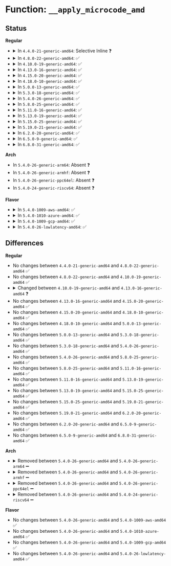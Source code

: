 # Function: <code>__apply_microcode_amd</code>

## Status
<b>Regular</b>
<ul>
<li>
<details>
<summary>In <code>4.4.0-21-generic-amd64</code>: Selective Inline ❓</summary>

```c
int __apply_microcode_amd(struct microcode_amd * mc_amd)
```

```json
{
  "name": "__apply_microcode_amd",
  "collision_type": "Unique Global",
  "inline_type": "Selective",
  "funcs": [
    {
      "addr": 18446744071579165581,
      "name": "__apply_microcode_amd",
      "external": true,
      "loc": "arch/x86/kernel/cpu/microcode/amd.c:654",
      "file": "arch/x86/kernel/cpu/microcode/amd.c",
      "inline": "not declared, inlined",
      "caller_inline": [
        "arch/x86/kernel/cpu/microcode/amd.c:apply_ucode_in_initrd",
        "arch/x86/kernel/cpu/microcode/amd.c:apply_microcode_amd",
        "arch/x86/kernel/cpu/microcode/amd.c:load_ucode_amd_ap",
        "arch/x86/kernel/cpu/microcode/amd.c:reload_ucode_amd"
      ],
      "caller_func": []
    }
  ],
  "symbols": [
    {
      "addr": 18446744071579166896,
      "name": "__apply_microcode_amd",
      "section": ".text",
      "bind": "STB_GLOBAL",
      "size": 54
    }
  ]
}
```
</details>
</li>
<li>
<details>
<summary>In <code>4.8.0-22-generic-amd64</code>: ✅</summary>

```c
int __apply_microcode_amd(struct microcode_amd * mc_amd)
```

```json
{
  "name": "__apply_microcode_amd",
  "collision_type": "Unique Global",
  "inline_type": "No",
  "funcs": [
    {
      "addr": 18446744071579165792,
      "name": "__apply_microcode_amd",
      "external": true,
      "loc": "arch/x86/kernel/cpu/microcode/amd.c:666",
      "file": "arch/x86/kernel/cpu/microcode/amd.c",
      "inline": "seen, unknown",
      "caller_inline": [],
      "caller_func": [
        "arch/x86/kernel/cpu/microcode/amd.c:apply_microcode_amd",
        "arch/x86/kernel/cpu/microcode/amd.c:reload_ucode_amd",
        "arch/x86/kernel/cpu/microcode/amd.c:load_ucode_amd_ap",
        "arch/x86/kernel/cpu/microcode/amd.c:apply_ucode_in_initrd"
      ]
    }
  ],
  "symbols": [
    {
      "addr": 18446744071579165792,
      "name": "__apply_microcode_amd",
      "section": ".text",
      "bind": "STB_GLOBAL",
      "size": 122
    }
  ]
}
```
</details>
</li>
<li>
<details>
<summary>In <code>4.10.0-19-generic-amd64</code>: ✅</summary>

```c
int __apply_microcode_amd(struct microcode_amd * mc_amd)
```

```json
{
  "name": "__apply_microcode_amd",
  "collision_type": "Unique Static",
  "inline_type": "No",
  "funcs": [
    {
      "addr": 18446744071579177008,
      "name": "__apply_microcode_amd",
      "external": false,
      "loc": "arch/x86/kernel/cpu/microcode/amd.c:197",
      "file": "arch/x86/kernel/cpu/microcode/amd.c",
      "inline": "seen, unknown",
      "caller_inline": [],
      "caller_func": [
        "arch/x86/kernel/cpu/microcode/amd.c:apply_microcode_amd",
        "arch/x86/kernel/cpu/microcode/amd.c:reload_ucode_amd",
        "arch/x86/kernel/cpu/microcode/amd.c:load_ucode_amd_ap",
        "arch/x86/kernel/cpu/microcode/amd.c:apply_microcode_early_amd"
      ]
    }
  ],
  "symbols": [
    {
      "addr": 18446744071579177008,
      "name": "__apply_microcode_amd",
      "section": ".text",
      "bind": "STB_LOCAL",
      "size": 122
    }
  ]
}
```
</details>
</li>
<li>
<details>
<summary>In <code>4.13.0-16-generic-amd64</code>: ✅</summary>

```c
int __apply_microcode_amd(struct microcode_amd * mc)
```

```json
{
  "name": "__apply_microcode_amd",
  "collision_type": "Unique Static",
  "inline_type": "No",
  "funcs": [
    {
      "addr": 18446744071579174720,
      "name": "__apply_microcode_amd",
      "external": false,
      "loc": "arch/x86/kernel/cpu/microcode/amd.c:174",
      "file": "arch/x86/kernel/cpu/microcode/amd.c",
      "inline": "seen, unknown",
      "caller_inline": [],
      "caller_func": [
        "arch/x86/kernel/cpu/microcode/amd.c:apply_microcode_amd",
        "arch/x86/kernel/cpu/microcode/amd.c:reload_ucode_amd",
        "arch/x86/kernel/cpu/microcode/amd.c:load_ucode_amd_ap",
        "arch/x86/kernel/cpu/microcode/amd.c:apply_microcode_early_amd"
      ]
    }
  ],
  "symbols": [
    {
      "addr": 18446744071579174720,
      "name": "__apply_microcode_amd",
      "section": ".text",
      "bind": "STB_LOCAL",
      "size": 51
    }
  ]
}
```
</details>
</li>
<li>
<details>
<summary>In <code>4.15.0-20-generic-amd64</code>: ✅</summary>

```c
int __apply_microcode_amd(struct microcode_amd * mc)
```

```json
{
  "name": "__apply_microcode_amd",
  "collision_type": "Unique Static",
  "inline_type": "No",
  "funcs": [
    {
      "addr": 18446744071579190096,
      "name": "__apply_microcode_amd",
      "external": false,
      "loc": "arch/x86/kernel/cpu/microcode/amd.c:174",
      "file": "arch/x86/kernel/cpu/microcode/amd.c",
      "inline": "seen, unknown",
      "caller_inline": [],
      "caller_func": [
        "arch/x86/kernel/cpu/microcode/amd.c:apply_microcode_amd",
        "arch/x86/kernel/cpu/microcode/amd.c:reload_ucode_amd",
        "arch/x86/kernel/cpu/microcode/amd.c:load_ucode_amd_ap",
        "arch/x86/kernel/cpu/microcode/amd.c:apply_microcode_early_amd"
      ]
    }
  ],
  "symbols": [
    {
      "addr": 18446744071579190096,
      "name": "__apply_microcode_amd",
      "section": ".text",
      "bind": "STB_LOCAL",
      "size": 51
    }
  ]
}
```
</details>
</li>
<li>
<details>
<summary>In <code>4.18.0-10-generic-amd64</code>: ✅</summary>

```c
int __apply_microcode_amd(struct microcode_amd * mc)
```

```json
{
  "name": "__apply_microcode_amd",
  "collision_type": "Unique Static",
  "inline_type": "No",
  "funcs": [
    {
      "addr": 18446744071579201824,
      "name": "__apply_microcode_amd",
      "external": false,
      "loc": "arch/x86/kernel/cpu/microcode/amd.c:174",
      "file": "arch/x86/kernel/cpu/microcode/amd.c",
      "inline": "seen, unknown",
      "caller_inline": [],
      "caller_func": [
        "arch/x86/kernel/cpu/microcode/amd.c:apply_microcode_amd",
        "arch/x86/kernel/cpu/microcode/amd.c:reload_ucode_amd",
        "arch/x86/kernel/cpu/microcode/amd.c:load_ucode_amd_ap",
        "arch/x86/kernel/cpu/microcode/amd.c:apply_microcode_early_amd"
      ]
    }
  ],
  "symbols": [
    {
      "addr": 18446744071579201824,
      "name": "__apply_microcode_amd",
      "section": ".text",
      "bind": "STB_LOCAL",
      "size": 51
    }
  ]
}
```
</details>
</li>
<li>
<details>
<summary>In <code>5.0.0-13-generic-amd64</code>: ✅</summary>

```c
int __apply_microcode_amd(struct microcode_amd * mc)
```

```json
{
  "name": "__apply_microcode_amd",
  "collision_type": "Unique Static",
  "inline_type": "No",
  "funcs": [
    {
      "addr": 18446744071579190992,
      "name": "__apply_microcode_amd",
      "external": false,
      "loc": "arch/x86/kernel/cpu/microcode/amd.c:395",
      "file": "arch/x86/kernel/cpu/microcode/amd.c",
      "inline": "seen, unknown",
      "caller_inline": [],
      "caller_func": [
        "arch/x86/kernel/cpu/microcode/amd.c:apply_microcode_amd",
        "arch/x86/kernel/cpu/microcode/amd.c:reload_ucode_amd",
        "arch/x86/kernel/cpu/microcode/amd.c:load_ucode_amd_ap",
        "arch/x86/kernel/cpu/microcode/amd.c:apply_microcode_early_amd"
      ]
    }
  ],
  "symbols": [
    {
      "addr": 18446744071579190992,
      "name": "__apply_microcode_amd",
      "section": ".text",
      "bind": "STB_LOCAL",
      "size": 51
    }
  ]
}
```
</details>
</li>
<li>
<details>
<summary>In <code>5.3.0-18-generic-amd64</code>: ✅</summary>

```c
int __apply_microcode_amd(struct microcode_amd * mc)
```

```json
{
  "name": "__apply_microcode_amd",
  "collision_type": "Unique Static",
  "inline_type": "No",
  "funcs": [
    {
      "addr": 18446744071579203872,
      "name": "__apply_microcode_amd",
      "external": false,
      "loc": "arch/x86/kernel/cpu/microcode/amd.c:393",
      "file": "arch/x86/kernel/cpu/microcode/amd.c",
      "inline": "seen, unknown",
      "caller_inline": [],
      "caller_func": [
        "arch/x86/kernel/cpu/microcode/amd.c:apply_microcode_amd",
        "arch/x86/kernel/cpu/microcode/amd.c:reload_ucode_amd",
        "arch/x86/kernel/cpu/microcode/amd.c:load_ucode_amd_ap",
        "arch/x86/kernel/cpu/microcode/amd.c:apply_microcode_early_amd"
      ]
    }
  ],
  "symbols": [
    {
      "addr": 18446744071579203872,
      "name": "__apply_microcode_amd",
      "section": ".text",
      "bind": "STB_LOCAL",
      "size": 51
    }
  ]
}
```
</details>
</li>
<li>
<details>
<summary>In <code>5.4.0-26-generic-amd64</code>: ✅</summary>

```c
int __apply_microcode_amd(struct microcode_amd * mc)
```

```json
{
  "name": "__apply_microcode_amd",
  "collision_type": "Unique Static",
  "inline_type": "No",
  "funcs": [
    {
      "addr": 18446744071579206128,
      "name": "__apply_microcode_amd",
      "external": false,
      "loc": "arch/x86/kernel/cpu/microcode/amd.c:393",
      "file": "arch/x86/kernel/cpu/microcode/amd.c",
      "inline": "seen, unknown",
      "caller_inline": [],
      "caller_func": [
        "arch/x86/kernel/cpu/microcode/amd.c:apply_microcode_amd",
        "arch/x86/kernel/cpu/microcode/amd.c:reload_ucode_amd",
        "arch/x86/kernel/cpu/microcode/amd.c:load_ucode_amd_ap",
        "arch/x86/kernel/cpu/microcode/amd.c:apply_microcode_early_amd"
      ]
    }
  ],
  "symbols": [
    {
      "addr": 18446744071579206128,
      "name": "__apply_microcode_amd",
      "section": ".text",
      "bind": "STB_LOCAL",
      "size": 51
    }
  ]
}
```
</details>
</li>
<li>
<details>
<summary>In <code>5.8.0-25-generic-amd64</code>: ✅</summary>

```c
int __apply_microcode_amd(struct microcode_amd * mc)
```

```json
{
  "name": "__apply_microcode_amd",
  "collision_type": "Unique Static",
  "inline_type": "No",
  "funcs": [
    {
      "addr": 18446744071579229568,
      "name": "__apply_microcode_amd",
      "external": false,
      "loc": "arch/x86/kernel/cpu/microcode/amd.c:393",
      "file": "arch/x86/kernel/cpu/microcode/amd.c",
      "inline": "seen, unknown",
      "caller_inline": [],
      "caller_func": [
        "arch/x86/kernel/cpu/microcode/amd.c:apply_microcode_amd",
        "arch/x86/kernel/cpu/microcode/amd.c:reload_ucode_amd",
        "arch/x86/kernel/cpu/microcode/amd.c:load_ucode_amd_ap"
      ]
    }
  ],
  "symbols": [
    {
      "addr": 18446744071579229568,
      "name": "__apply_microcode_amd",
      "section": ".text",
      "bind": "STB_LOCAL",
      "size": 51
    }
  ]
}
```
</details>
</li>
<li>
<details>
<summary>In <code>5.11.0-16-generic-amd64</code>: ✅</summary>

```c
int __apply_microcode_amd(struct microcode_amd * mc)
```

```json
{
  "name": "__apply_microcode_amd",
  "collision_type": "Unique Static",
  "inline_type": "No",
  "funcs": [
    {
      "addr": 18446744071579220560,
      "name": "__apply_microcode_amd",
      "external": false,
      "loc": "arch/x86/kernel/cpu/microcode/amd.c:392",
      "file": "arch/x86/kernel/cpu/microcode/amd.c",
      "inline": "seen, unknown",
      "caller_inline": [],
      "caller_func": [
        "arch/x86/kernel/cpu/microcode/amd.c:apply_microcode_amd",
        "arch/x86/kernel/cpu/microcode/amd.c:reload_ucode_amd",
        "arch/x86/kernel/cpu/microcode/amd.c:load_ucode_amd_ap"
      ]
    }
  ],
  "symbols": [
    {
      "addr": 18446744071579220560,
      "name": "__apply_microcode_amd",
      "section": ".text",
      "bind": "STB_LOCAL",
      "size": 51
    }
  ]
}
```
</details>
</li>
<li>
<details>
<summary>In <code>5.13.0-19-generic-amd64</code>: ✅</summary>

```c
int __apply_microcode_amd(struct microcode_amd * mc)
```

```json
{
  "name": "__apply_microcode_amd",
  "collision_type": "Unique Static",
  "inline_type": "No",
  "funcs": [
    {
      "addr": 18446744071579223056,
      "name": "__apply_microcode_amd",
      "external": false,
      "loc": "arch/x86/kernel/cpu/microcode/amd.c:392",
      "file": "arch/x86/kernel/cpu/microcode/amd.c",
      "inline": "seen, unknown",
      "caller_inline": [],
      "caller_func": [
        "arch/x86/kernel/cpu/microcode/amd.c:apply_microcode_amd",
        "arch/x86/kernel/cpu/microcode/amd.c:reload_ucode_amd",
        "arch/x86/kernel/cpu/microcode/amd.c:load_ucode_amd_ap"
      ]
    }
  ],
  "symbols": [
    {
      "addr": 18446744071579223056,
      "name": "__apply_microcode_amd",
      "section": ".text",
      "bind": "STB_LOCAL",
      "size": 51
    }
  ]
}
```
</details>
</li>
<li>
<details>
<summary>In <code>5.15.0-25-generic-amd64</code>: ✅</summary>

```c
int __apply_microcode_amd(struct microcode_amd * mc)
```

```json
{
  "name": "__apply_microcode_amd",
  "collision_type": "Unique Static",
  "inline_type": "No",
  "funcs": [
    {
      "addr": 18446744071579261648,
      "name": "__apply_microcode_amd",
      "external": false,
      "loc": "arch/x86/kernel/cpu/microcode/amd.c:392",
      "file": "arch/x86/kernel/cpu/microcode/amd.c",
      "inline": "seen, unknown",
      "caller_inline": [],
      "caller_func": [
        "arch/x86/kernel/cpu/microcode/amd.c:apply_microcode_amd",
        "arch/x86/kernel/cpu/microcode/amd.c:reload_ucode_amd",
        "arch/x86/kernel/cpu/microcode/amd.c:load_ucode_amd_ap"
      ]
    }
  ],
  "symbols": [
    {
      "addr": 18446744071579261648,
      "name": "__apply_microcode_amd",
      "section": ".text",
      "bind": "STB_LOCAL",
      "size": 51
    }
  ]
}
```
</details>
</li>
<li>
<details>
<summary>In <code>5.19.0-21-generic-amd64</code>: ✅</summary>

```c
int __apply_microcode_amd(struct microcode_amd * mc)
```

```json
{
  "name": "__apply_microcode_amd",
  "collision_type": "Unique Static",
  "inline_type": "No",
  "funcs": [
    {
      "addr": 18446744071579313568,
      "name": "__apply_microcode_amd",
      "external": false,
      "loc": "arch/x86/kernel/cpu/microcode/amd.c:392",
      "file": "arch/x86/kernel/cpu/microcode/amd.c",
      "inline": "seen, unknown",
      "caller_inline": [],
      "caller_func": [
        "arch/x86/kernel/cpu/microcode/amd.c:apply_microcode_amd",
        "arch/x86/kernel/cpu/microcode/amd.c:reload_ucode_amd",
        "arch/x86/kernel/cpu/microcode/amd.c:load_ucode_amd_ap"
      ]
    }
  ],
  "symbols": [
    {
      "addr": 18446744071579313568,
      "name": "__apply_microcode_amd",
      "section": ".text",
      "bind": "STB_LOCAL",
      "size": 61
    }
  ]
}
```
</details>
</li>
<li>
<details>
<summary>In <code>6.2.0-20-generic-amd64</code>: ✅</summary>

```c
int __apply_microcode_amd(struct microcode_amd * mc)
```

```json
{
  "name": "__apply_microcode_amd",
  "collision_type": "Unique Static",
  "inline_type": "No",
  "funcs": [
    {
      "addr": 18446744071579379056,
      "name": "__apply_microcode_amd",
      "external": false,
      "loc": "arch/x86/kernel/cpu/microcode/amd.c:394",
      "file": "arch/x86/kernel/cpu/microcode/amd.c",
      "inline": "seen, unknown",
      "caller_inline": [],
      "caller_func": [
        "arch/x86/kernel/cpu/microcode/amd.c:apply_microcode_amd",
        "arch/x86/kernel/cpu/microcode/amd.c:reload_ucode_amd",
        "arch/x86/kernel/cpu/microcode/amd.c:load_ucode_amd_ap"
      ]
    }
  ],
  "symbols": [
    {
      "addr": 18446744071579379056,
      "name": "__apply_microcode_amd",
      "section": ".text",
      "bind": "STB_LOCAL",
      "size": 61
    }
  ]
}
```
</details>
</li>
<li>
<details>
<summary>In <code>6.5.0-9-generic-amd64</code>: ✅</summary>

```c
int __apply_microcode_amd(struct microcode_amd * mc)
```

```json
{
  "name": "__apply_microcode_amd",
  "collision_type": "Unique Static",
  "inline_type": "No",
  "funcs": [
    {
      "addr": 18446744071579388384,
      "name": "__apply_microcode_amd",
      "external": false,
      "loc": "arch/x86/kernel/cpu/microcode/amd.c:393",
      "file": "arch/x86/kernel/cpu/microcode/amd.c",
      "inline": "seen, unknown",
      "caller_inline": [],
      "caller_func": [
        "arch/x86/kernel/cpu/microcode/amd.c:apply_microcode_amd",
        "arch/x86/kernel/cpu/microcode/amd.c:reload_ucode_amd",
        "arch/x86/kernel/cpu/microcode/amd.c:load_ucode_amd_ap"
      ]
    }
  ],
  "symbols": [
    {
      "addr": 18446744071579388384,
      "name": "__apply_microcode_amd",
      "section": ".text",
      "bind": "STB_LOCAL",
      "size": 61
    }
  ]
}
```
</details>
</li>
<li>
<details>
<summary>In <code>6.8.0-31-generic-amd64</code>: ✅</summary>

```c
int __apply_microcode_amd(struct microcode_amd * mc)
```

```json
{
  "name": "__apply_microcode_amd",
  "collision_type": "Unique Static",
  "inline_type": "No",
  "funcs": [
    {
      "addr": 18446744071579418064,
      "name": "__apply_microcode_amd",
      "external": false,
      "loc": "arch/x86/kernel/cpu/microcode/amd.c:418",
      "file": "arch/x86/kernel/cpu/microcode/amd.c",
      "inline": "seen, unknown",
      "caller_inline": [],
      "caller_func": [
        "arch/x86/kernel/cpu/microcode/amd.c:apply_microcode_amd",
        "arch/x86/kernel/cpu/microcode/amd.c:reload_ucode_amd",
        "arch/x86/kernel/cpu/microcode/amd.c:load_ucode_amd_bsp"
      ]
    }
  ],
  "symbols": [
    {
      "addr": 18446744071579418064,
      "name": "__apply_microcode_amd",
      "section": ".text",
      "bind": "STB_LOCAL",
      "size": 61
    }
  ]
}
```
</details>
</li>
</ul>
<b>Arch</b>
<ul>
<li>
In <code>5.4.0-26-generic-arm64</code>: Absent ❓
</li>
<li>
In <code>5.4.0-26-generic-armhf</code>: Absent ❓
</li>
<li>
In <code>5.4.0-26-generic-ppc64el</code>: Absent ❓
</li>
<li>
In <code>5.4.0-24-generic-riscv64</code>: Absent ❓
</li>
</ul>
<b>Flavor</b>
<ul>
<li>
<details>
<summary>In <code>5.4.0-1009-aws-amd64</code>: ✅</summary>

```c
int __apply_microcode_amd(struct microcode_amd * mc)
```

```json
{
  "name": "__apply_microcode_amd",
  "collision_type": "Unique Static",
  "inline_type": "No",
  "funcs": [
    {
      "addr": 18446744071579204976,
      "name": "__apply_microcode_amd",
      "external": false,
      "loc": "arch/x86/kernel/cpu/microcode/amd.c:393",
      "file": "arch/x86/kernel/cpu/microcode/amd.c",
      "inline": "seen, unknown",
      "caller_inline": [],
      "caller_func": [
        "arch/x86/kernel/cpu/microcode/amd.c:apply_microcode_amd",
        "arch/x86/kernel/cpu/microcode/amd.c:reload_ucode_amd",
        "arch/x86/kernel/cpu/microcode/amd.c:load_ucode_amd_ap",
        "arch/x86/kernel/cpu/microcode/amd.c:apply_microcode_early_amd"
      ]
    }
  ],
  "symbols": [
    {
      "addr": 18446744071579204976,
      "name": "__apply_microcode_amd",
      "section": ".text",
      "bind": "STB_LOCAL",
      "size": 51
    }
  ]
}
```
</details>
</li>
<li>
<details>
<summary>In <code>5.4.0-1010-azure-amd64</code>: ✅</summary>

```c
int __apply_microcode_amd(struct microcode_amd * mc)
```

```json
{
  "name": "__apply_microcode_amd",
  "collision_type": "Unique Static",
  "inline_type": "No",
  "funcs": [
    {
      "addr": 18446744071579139936,
      "name": "__apply_microcode_amd",
      "external": false,
      "loc": "arch/x86/kernel/cpu/microcode/amd.c:393",
      "file": "arch/x86/kernel/cpu/microcode/amd.c",
      "inline": "seen, unknown",
      "caller_inline": [],
      "caller_func": [
        "arch/x86/kernel/cpu/microcode/amd.c:apply_microcode_amd",
        "arch/x86/kernel/cpu/microcode/amd.c:reload_ucode_amd",
        "arch/x86/kernel/cpu/microcode/amd.c:load_ucode_amd_ap",
        "arch/x86/kernel/cpu/microcode/amd.c:apply_microcode_early_amd"
      ]
    }
  ],
  "symbols": [
    {
      "addr": 18446744071579139936,
      "name": "__apply_microcode_amd",
      "section": ".text",
      "bind": "STB_LOCAL",
      "size": 51
    }
  ]
}
```
</details>
</li>
<li>
<details>
<summary>In <code>5.4.0-1009-gcp-amd64</code>: ✅</summary>

```c
int __apply_microcode_amd(struct microcode_amd * mc)
```

```json
{
  "name": "__apply_microcode_amd",
  "collision_type": "Unique Static",
  "inline_type": "No",
  "funcs": [
    {
      "addr": 18446744071579206048,
      "name": "__apply_microcode_amd",
      "external": false,
      "loc": "arch/x86/kernel/cpu/microcode/amd.c:393",
      "file": "arch/x86/kernel/cpu/microcode/amd.c",
      "inline": "seen, unknown",
      "caller_inline": [],
      "caller_func": [
        "arch/x86/kernel/cpu/microcode/amd.c:apply_microcode_amd",
        "arch/x86/kernel/cpu/microcode/amd.c:reload_ucode_amd",
        "arch/x86/kernel/cpu/microcode/amd.c:load_ucode_amd_ap",
        "arch/x86/kernel/cpu/microcode/amd.c:apply_microcode_early_amd"
      ]
    }
  ],
  "symbols": [
    {
      "addr": 18446744071579206048,
      "name": "__apply_microcode_amd",
      "section": ".text",
      "bind": "STB_LOCAL",
      "size": 51
    }
  ]
}
```
</details>
</li>
<li>
<details>
<summary>In <code>5.4.0-26-lowlatency-amd64</code>: ✅</summary>

```c
int __apply_microcode_amd(struct microcode_amd * mc)
```

```json
{
  "name": "__apply_microcode_amd",
  "collision_type": "Unique Static",
  "inline_type": "No",
  "funcs": [
    {
      "addr": 18446744071579211328,
      "name": "__apply_microcode_amd",
      "external": false,
      "loc": "arch/x86/kernel/cpu/microcode/amd.c:393",
      "file": "arch/x86/kernel/cpu/microcode/amd.c",
      "inline": "seen, unknown",
      "caller_inline": [],
      "caller_func": [
        "arch/x86/kernel/cpu/microcode/amd.c:apply_microcode_amd",
        "arch/x86/kernel/cpu/microcode/amd.c:reload_ucode_amd",
        "arch/x86/kernel/cpu/microcode/amd.c:load_ucode_amd_ap",
        "arch/x86/kernel/cpu/microcode/amd.c:apply_microcode_early_amd"
      ]
    }
  ],
  "symbols": [
    {
      "addr": 18446744071579211328,
      "name": "__apply_microcode_amd",
      "section": ".text",
      "bind": "STB_LOCAL",
      "size": 51
    }
  ]
}
```
</details>
</li>
</ul>

## Differences
<b>Regular</b>
<ul>
<li>
No changes between <code>4.4.0-21-generic-amd64</code> and <code>4.8.0-22-generic-amd64</code> ✅
</li>
<li>
No changes between <code>4.8.0-22-generic-amd64</code> and <code>4.10.0-19-generic-amd64</code> ✅
</li>
<li>
<details>
<summary>Changed between <code>4.10.0-19-generic-amd64</code> and <code>4.13.0-16-generic-amd64</code> ❓</summary>
<ul>
<li>
<b>Param added. </b>
<code>struct microcode_amd * mc</code>
</li>
<li>
<b>Param removed. </b>
<code>struct microcode_amd * mc_amd</code>
</li>
</ul>
</details>
</li>
<li>
No changes between <code>4.13.0-16-generic-amd64</code> and <code>4.15.0-20-generic-amd64</code> ✅
</li>
<li>
No changes between <code>4.15.0-20-generic-amd64</code> and <code>4.18.0-10-generic-amd64</code> ✅
</li>
<li>
No changes between <code>4.18.0-10-generic-amd64</code> and <code>5.0.0-13-generic-amd64</code> ✅
</li>
<li>
No changes between <code>5.0.0-13-generic-amd64</code> and <code>5.3.0-18-generic-amd64</code> ✅
</li>
<li>
No changes between <code>5.3.0-18-generic-amd64</code> and <code>5.4.0-26-generic-amd64</code> ✅
</li>
<li>
No changes between <code>5.4.0-26-generic-amd64</code> and <code>5.8.0-25-generic-amd64</code> ✅
</li>
<li>
No changes between <code>5.8.0-25-generic-amd64</code> and <code>5.11.0-16-generic-amd64</code> ✅
</li>
<li>
No changes between <code>5.11.0-16-generic-amd64</code> and <code>5.13.0-19-generic-amd64</code> ✅
</li>
<li>
No changes between <code>5.13.0-19-generic-amd64</code> and <code>5.15.0-25-generic-amd64</code> ✅
</li>
<li>
No changes between <code>5.15.0-25-generic-amd64</code> and <code>5.19.0-21-generic-amd64</code> ✅
</li>
<li>
No changes between <code>5.19.0-21-generic-amd64</code> and <code>6.2.0-20-generic-amd64</code> ✅
</li>
<li>
No changes between <code>6.2.0-20-generic-amd64</code> and <code>6.5.0-9-generic-amd64</code> ✅
</li>
<li>
No changes between <code>6.5.0-9-generic-amd64</code> and <code>6.8.0-31-generic-amd64</code> ✅
</li>
</ul>
<b>Arch</b>
<ul>
<li>
<details>
<summary>Removed between <code>5.4.0-26-generic-amd64</code> and <code>5.4.0-26-generic-arm64</code> ➖</summary>

```c
int __apply_microcode_amd(struct microcode_amd * mc)
```
</details>
</li>
<li>
<details>
<summary>Removed between <code>5.4.0-26-generic-amd64</code> and <code>5.4.0-26-generic-armhf</code> ➖</summary>

```c
int __apply_microcode_amd(struct microcode_amd * mc)
```
</details>
</li>
<li>
<details>
<summary>Removed between <code>5.4.0-26-generic-amd64</code> and <code>5.4.0-26-generic-ppc64el</code> ➖</summary>

```c
int __apply_microcode_amd(struct microcode_amd * mc)
```
</details>
</li>
<li>
<details>
<summary>Removed between <code>5.4.0-26-generic-amd64</code> and <code>5.4.0-24-generic-riscv64</code> ➖</summary>

```c
int __apply_microcode_amd(struct microcode_amd * mc)
```
</details>
</li>
</ul>
<b>Flavor</b>
<ul>
<li>
No changes between <code>5.4.0-26-generic-amd64</code> and <code>5.4.0-1009-aws-amd64</code> ✅
</li>
<li>
No changes between <code>5.4.0-26-generic-amd64</code> and <code>5.4.0-1010-azure-amd64</code> ✅
</li>
<li>
No changes between <code>5.4.0-26-generic-amd64</code> and <code>5.4.0-1009-gcp-amd64</code> ✅
</li>
<li>
No changes between <code>5.4.0-26-generic-amd64</code> and <code>5.4.0-26-lowlatency-amd64</code> ✅
</li>
</ul>
